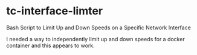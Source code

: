 # tc-interface-limter
Bash Script to Limit Up and Down Speeds on a Specific Network Interface

I needed a way to independently limit up and down speeds for a docker container and this appears to work.
